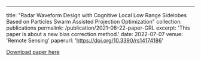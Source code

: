 ---
title: "Radar Waveform Design with Cognitive Local Low Range Sidelobes Based on Particles Swarm Assisted Projection Optimization"
collection: publications
permalink: /publication/2021-06-22-paper-GRL
excerpt: 'This paper is about a new bias correction method.'
date: 2022-07-07
venue: 'Remote Sensing'
paperurl: 'https://doi.org/10.3390/rs14174186'

[Download paper here](http://zejiang-unsw.github.io/files/Jiang-GRL-2021.pdf)

